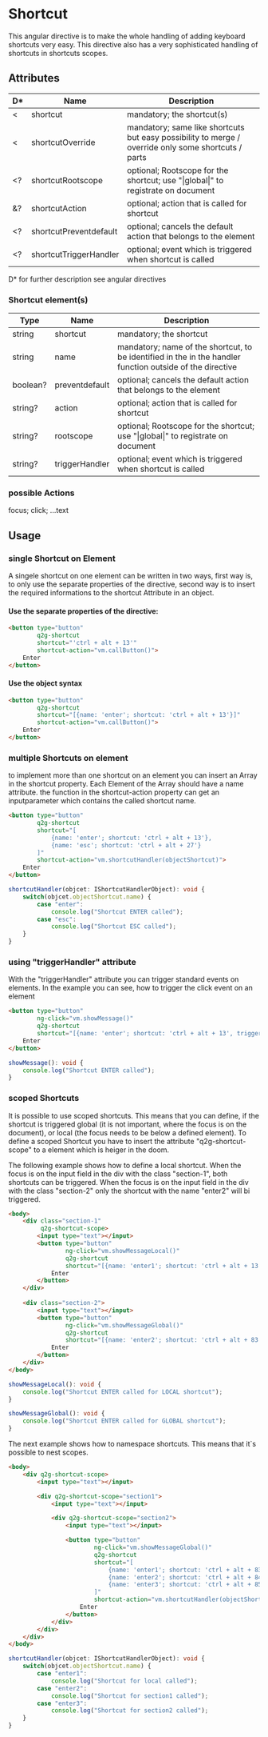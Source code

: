 # Shortcut

This angular directive is to make the whole handling of adding keyboard shortcuts
very easy. This directive also has a very sophisticated handling of shortcuts
in shortcuts scopes.


## Attributes

D*  | Name             |  Description
----|------------------|--------------------------------------------
 <  | shortcut         | mandatory; the shortcut(s)
 <  | shortcutOverride | mandatory; same like shortcuts but easy possibility to merge / override only some shortcuts / parts
 \<\? | shortcutRootscope| optional; Rootscope for the shortcut; use "\|global\|" to registrate on document 
 \&\? | shortcutAction   | optional; action that is called for shortcut
 \<\? | shortcutPreventdefault | optional; cancels the default action that belongs to the element
 \<\? | shortcutTriggerHandler | optional; event which is triggered when shortcut is called

D* for further description see angular directives

### Shortcut element(s)

Type | Name |   Description
-----|------|---------------------------------
string | shortcut | mandatory; the shortcut
string | name | mandatory; name of the shortcut, to be identified in the in the handler function outside of the directive
boolean? | preventdefault | optional; cancels the default action that belongs to the element
string? | action | optional; action that is called for shortcut
string? | rootscope | optional; Rootscope for the shortcut; use "\|global\|" to registrate on document
string? | triggerHandler | optional; event which is triggered when shortcut is called

### possible Actions

focus; click; ...text

## Usage

### single Shortcut on Element
A singele shortcut on one element can be written in two ways, first way is, to only use the separate properties of the directive, second way is to insert the required informations to the shortcut Attribute in an object.

#### Use the separate properties of the directive:
```html
<button type="button"
        q2g-shortcut
        shortcut="'ctrl + alt + 13'"
        shortcut-action="vm.callButton()">
    Enter
</button>
```

#### Use the object syntax
```html
<button type="button"
        q2g-shortcut
        shortcut="[{name: 'enter'; shortcut: 'ctrl + alt + 13'}]"
        shortcut-action="vm.callButton()">
    Enter
</button>
```

### multiple Shortcuts on element
to implement more than one shortcut on an element you can insert an Array in the shortcut property. Each Element of the Array should have a name attribute. the function in the shortcut-action property can get an inputparameter which contains the called shortcut name.

```html
<button type="button"
        q2g-shortcut
        shortcut="[
            {name: 'enter'; shortcut: 'ctrl + alt + 13'},
            {name: 'esc'; shortcut: 'ctrl + alt + 27'}
        ]"
        shortcut-action="vm.shortcutHandler(objectShortcut)">
    Enter
</button>
```

```typescript
shortcutHandler(objcet: IShortcutHandlerObject): void {
    switch(objcet.objectShortcut.name) {
        case "enter":
            console.log("Shortcut ENTER called");
        case "esc":
            console.log("Shortcut ESC called");
    }
}
```

### using "triggerHandler" attribute
With the "triggerHandler" attribute you can trigger standard events on elements. In the example you can see, how to trigger the click event on an element

```html
<button type="button"
        ng-click="vm.showMessage()"
        q2g-shortcut
        shortcut="[{name: 'enter'; shortcut: 'ctrl + alt + 13', triggerHandler:'click'}]">
    Enter
</button>
```

```typescript
showMessage(): void {
    console.log("Shortcut ENTER called");
}
```

### scoped Shortcuts
It is possible to use scoped shortcuts. This means that you can define, if the shortcut is triggered global (it is not important, where the focus is on the document), or local (the focus needs to be below a defined element). To define a scoped Shortcut you have to insert the attribute "q2g-shortcut-scope" to a element which is heiger in the doom.

The following example shows how to define a local shortcut. When the focus is on the input field in the div with the class "section-1", both shortcuts can be triggered. When the focus is on the input field in the div with the class "section-2" only the shortcut with the name "enter2" will bi triggered.

```html
<body>
    <div class="section-1"
         q2g-shortcut-scope>
        <input type="text"></input>
        <button type="button"
                ng-click="vm.showMessageLocal()"
                q2g-shortcut
                shortcut="[{name: 'enter1'; shortcut: 'ctrl + alt + 13', triggerHandler:'click'}]">
            Enter
        </button>
    </div>
    
    <div class="section-2">
        <input type="text"></input>
        <button type="button"
                ng-click="vm.showMessageGlobal()"
                q2g-shortcut
                shortcut="[{name: 'enter2'; shortcut: 'ctrl + alt + 83', triggerHandler:'click', rootscope: '|global|'}]">
            Enter
        </button>
    </div>
</body>
```

```typescript
showMessageLocal(): void {
    console.log("Shortcut ENTER called for LOCAL shortcut");
}

showMessageGlobal(): void {
    console.log("Shortcut ENTER called for GLOBAL shortcut");
}
```

The next example shows how to namespace shortcuts. This means that it`s possible to nest scopes.

```html
<body>
    <div q2g-shortcut-scope>
        <input type="text"></input>

        <div q2g-shortcut-scope="section1">
            <input type="text"></input>

            <div q2g-shortcut-scope="section2">
                <input type="text"></input>

                <button type="button"
                        ng-click="vm.showMessageGlobal()"
                        q2g-shortcut
                        shortcut="[
                            {name: 'enter1'; shortcut: 'ctrl + alt + 83'},
                            {name: 'enter2'; shortcut: 'ctrl + alt + 84', rootscope: 'section1'},
                            {name: 'enter3'; shortcut: 'ctrl + alt + 85', rootscope: 'section2'}
                        ]"
                        shortcut-action="vm.shortcutHandler(objectShortcut)">
                    Enter
                </button>
            </div>
        </div>
    </div>
</body>
```

```typescript
shortcutHandler(objcet: IShortcutHandlerObject): void {
    switch(objcet.objectShortcut.name) {
        case "enter1":
            console.log("Shortcut for local called");
        case "enter2":
            console.log("Shortcut for section1 called");
        case "enter3":
            console.log("Shortcut for section2 called");
    }
}
```
